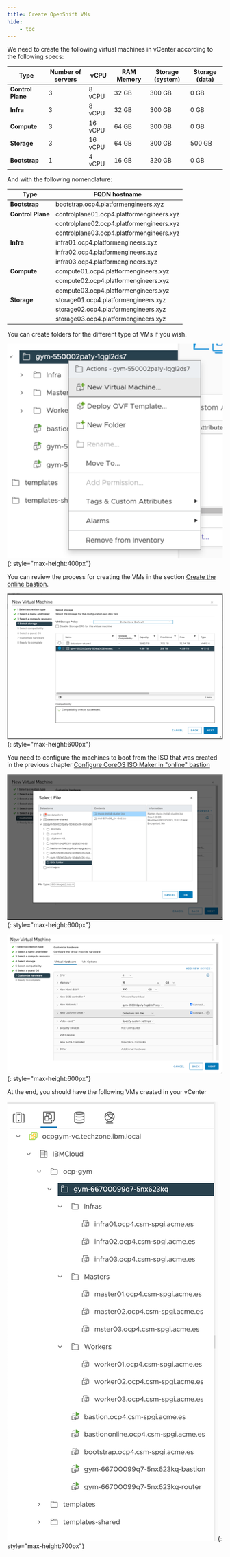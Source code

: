 ```yaml
---
title: Create OpenShift VMs
hide:
    - toc
---
```


We need to create the following virtual machines in vCenter according to the following specs:

| **Type** | **Number of servers** | **vCPU** | **RAM Memory** | **Storage (system)** | **Storage (data)** |
|----------|-----------------------|----------|----------------|----------------------|--------------------|
|**Control Plane**         |3|8 vCPU|32 GB|300 GB|0 GB|
|**Infra**          |3|8 vCPU|32 GB|300 GB|0 GB|
|**Compute**    |3|16 vCPU|64 GB|300 GB|0 GB|
|**Storage**    |3|16 vCPU|64 GB|300 GB|500 GB|
|**Bootstrap**      |1|4 vCPU|16 GB|320 GB|0 GB|

And with the following nomenclature:

|**Type** |**FQDN hostname**|
|---------|-----------------|
|**Bootstrap**  |bootstrap.ocp4.platformengineers.xyz    |
|**Control Plane**     |controlplane01.ocp4.platformengineers.xyz     |
|               |controlplane02.ocp4.platformengineers.xyz     |
|               |controlplane03.ocp4.platformengineers.xyz     |
|**Infra**      |infra01.ocp4.platformengineers.xyz      |
|               |infra02.ocp4.platformengineers.xyz      |
|               |infra03.ocp4.platformengineers.xyz      |
|**Compute**    |compute01.ocp4.platformengineers.xyz     |
|               |compute02.ocp4.platformengineers.xyz     |
|               |compute03.ocp4.platformengineers.xyz     |
|**Storage**    |storage01.ocp4.platformengineers.xyz     |
|               |storage02.ocp4.platformengineers.xyz     |
|               |storage03.ocp4.platformengineers.xyz     |

You can create folders for the different type of VMs if you wish.

![32](images/airgap-4-12/33.png){: style="max-height:400px"}

You can review the process for creating the VMs in the section [Create the online bastion](#81-create-the-online-bastion-node).

![33](images/airgap-4-12/34.png){: style="max-height:600px"}

You need to configure the machines to boot from the ISO that was created in the previous chapter [Configure CoreOS ISO Maker in "online" bastion](#29-configure-coreos-iso-maker-in-online-bastion)

![35](images/airgap-4-12/35.png){: style="max-height:600px"}

![36](images/airgap-4-12/36.png){: style="max-height:600px"}

At the end, you should have the following VMs created in your vCenter

![37](images/airgap-4-12/37.png){: style="max-height:700px"}
